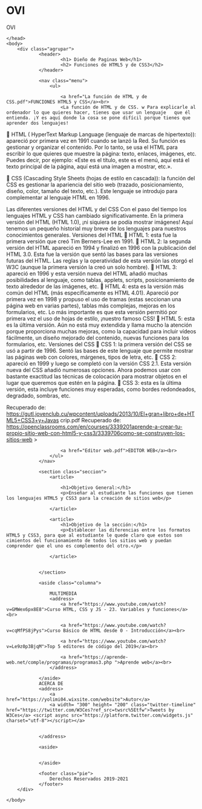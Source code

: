 # OVI
OVI
<html lang="es">
    <head>
            <meta charset="utf=8" />
            <title>OVI</title>
            <meta name="Autor" content="Yoly Mosquera, Jerlen Rodriguez" />
            <link rel="stylesheet" href="Estilos.css"
        
    </head>
    <body>
        <div class="agrupar">
                <header>
                        <h1> Dieño de Paginas Web</h1>
                        <h2> Funciones de HTML5 y de CSS3</h2>
                </header>
        
                <nav class="menu">
                    <ul>

                        <a href="La función de HTML y de CSS.pdf">FUNCIONES HTML5 y CSS</a><br>
                        <La función de HTML y de CSS. w Para explicarle al ordenador lo que quieres hacer, tienes que usar un lenguaje   que él entienda. ¡Y es aquí donde la cosa se pone difícil porque tienes que aprender dos lenguajes! 
 
 HTML ( HyperText Markup Language (lenguaje de marcas de hipertexto)): apareció por primera vez en 1991 cuando se lanzó la Red. Su función es gestionar y organizar el contenido. Por lo tanto, se usa el HTML para escribir lo que quieres que muestre la página: texto, enlaces, imágenes, etc. Puedes decir, por ejemplo: «Este es el título, este es el menú, aquí está el texto principal de la página, aquí está una imagen a mostrar, etc.». 
 
 CSS (Cascading Style Sheets (hojas de estilo en cascada)): la función del CSS es gestionar la apariencia del sitio web (trazado, posicionamiento, diseño, color, tamaño del texto, etc.). Este lenguaje se introdujo para complementar al lenguaje HTML en 1996. 
 
Las diferentes versiones del HTML y del CSS Con el paso del tiempo los lenguajes HTML y CSS han cambiado significativamente. En la primera versión del HTML (HTML 1.0), ¡ni siquiera se podía mostrar imágenes! 
Aquí tenemos un pequeño historial muy breve de los lenguajes para nuestros conocimientos generales. 
Versiones del HTML  HTML 1: esta fue la primera versión que creó Tim Berners-Lee en 1991.  HTML 2: la segunda versión del HTML apareció en 1994 y finalizó en 1996 con la publicación del HTML 3.0. Esta fue la versión que sentó las bases para las versiones futuras del HTML. Las reglas y la operatividad de esta versión las otorgó el W3C (aunque la primera versión la creó un solo hombre).  HTML 3: apareció en 1996 y esta versión nueva del HTML añadió muchas posibilidades al lenguaje, como tablas, applets, scripts, posicionamiento de texto alrededor de las imágenes, etc.  HTML 4: esta es la versión más común del HTML (más específicamente es HTML 4.01). Apareció por primera vez en 1998 y propuso el uso de tramas (estas seccionan una página web en varias partes), tablas más complejas, mejoras en los 
formularios, etc. Lo más importante es que esta versión permitió por primera vez el uso de hojas de estilo, ¡nuestro famoso CSS!  HTML 5: esta es la última versión. Aún no está muy extendida y llama mucho la atención porque proporciona muchas mejoras, como la capacidad para incluir vídeos fácilmente, un diseño mejorado del contenido, nuevas funciones para los formularios, etc.  Versiones del CSS  CSS 1: la primera versión del CSS se usó a partir de 1996. Sentó las bases de este lenguaje que permite mostrar las páginas web con colores, márgenes, tipos de letra, etc.  CSS 2: apareció en 1999 y luego se completó con la versión CSS 2.1. Esta versión nueva del CSS añadió numerosas opciones. Ahora podemos usar con bastante exactitud las técnicas de colocación para mostrar objetos en el lugar que queremos que estén en la página.  CSS 3: esta es la última versión, esta incluye funciones muy esperadas, como bordes redondeados, degradado, sombras, etc. 
 
 
Recuperado de: https://gutl.jovenclub.cu/wpcontent/uploads/2013/10/El+gran+libro+de+HTML5+CSS3+y+Javas crip.pdf Recuperado de: https://openclassrooms.com/en/courses/3339201aprende-a-crear-tu-propio-sitio-web-con-html5-y-css3/3339706como-se-construyen-los-sitios-web >

                        <a href="Editor web.pdf">EDITOR WEB</a><br>
                    </ul>
                </nav>
        
                <section class="seccion">
                    <article>
                        
                        <h1>Objetivo General:</h1>
                        <p>Enseñar al estudiante las funciones que tienen los lenguajes HTML5 y CSS3 para la creación de sitios web</p>
        
                    </article>
                        
                    <article>
                        <h1>Objetivo de la sección:</h1>
                        <p>Establecer las diferencias entre los formatos HTML5 y CSS3, para que al estudiante le quede claro que estos son cimientos del funcionamiento de todos los sitios web y puedan comprender que el uno es complemento del otro.</p>
            
                    </article>
        
        
                </section>
        
                <aside class="columna">
                    
                    MULTIMEDIA
                    <address>
                        <a href="https://www.youtube.com/watch?v=GMWex6px8E8">Curso HTML, CSS y JS - 23. Variables y funciones</a><br>

                        <a href="https://www.youtube.com/watch?v=cqMfPS8jPys">Curso Básico de HTML desde 0 - Introducción</a><br>

                        <a href="https://www.youtube.com/watch?v=Le9z0p3BjqM">Top 5 editores de código del 2019</a><br>

                        <a href="https://aprende-web.net/comple/programas/programas3.php ">Aprende web</a><br>
                    </address>
                    
                </aside>
                ACERCA DE
                <address>
                    <a href="https://yolimi04.wixsite.com/website">Autor</a>
                    <a width= "300" height= "200" class="twitter-timeline" href="https://twitter.com/W3Ces?ref_src=twsrc%5Etfw">Tweets by W3Ces</a> <script async src="https://platform.twitter.com/widgets.js" charset="utf-8"></script></a>

                    
                </address>

                <aside>


                </aside>
        
                <footer class="pie">
                    Derechos Reservados 2019-2021
                </footer>
        </div>
            
    </body>
 
</html>



